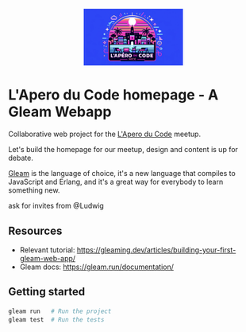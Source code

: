 <p align="center">
  <img src="./assets/apero-code-banner.png" width="200" />
</p>

# L'Apero du Code homepage - A Gleam Webapp

Collaborative web project for the [L'Apero du Code](https://www.meetup.com/lapero-du-code/) meetup. 

Let's build the homepage for our meetup, design and content is up for debate.

[Gleam](https://gleam.run/) is the language of choice, it's a new language that compiles to JavaScript and Erlang, and it's a great way for everybody to learn something new.

ask for invites from @Ludwig

## Resources
- Relevant tutorial: https://gleaming.dev/articles/building-your-first-gleam-web-app/
- Gleam docs: https://gleam.run/documentation/

## Getting started

```sh
gleam run   # Run the project
gleam test  # Run the tests
```
